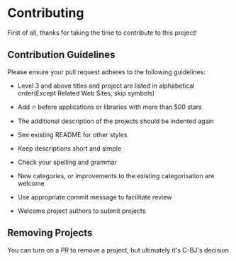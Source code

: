 # Contributing
First of all, thanks for taking the time to contribute to this project!

## Contribution Guidelines
Please ensure your pull request adheres to the following guidelines:

- Level 3 and above titles and project are listed in alphabetical order(Except Related Web Sites, skip symbols)
- Add 🔥 before applications or libraries with more than 500 stars
- The additional description of the projects should be indented again
- See existing README for other styles

- Keep descriptions short and simple
- Check your spelling and grammar
- New categories, or improvements to the existing categorisation are welcome
- Use appropriate commit message to facilitate review
- Welcome project authors to submit projects

## Removing Projects
You can turn on a PR to remove a project, but ultimately it's C-BJ's decision